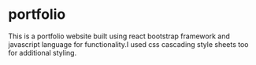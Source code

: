 # portfolio
This is a portfolio website built using react bootstrap framework and javascript language for functionality.I used css cascading style sheets too for additional styling.
